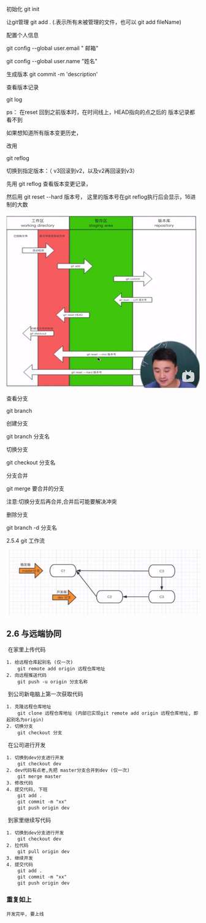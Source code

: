 初始化	git init

让git管理	git add . (.表示所有未被管理的文件，也可以 git add fileName)

配置个人信息

git config --global user.email " 邮箱"

git config --global user.name "姓名"

生成版本	git commit -m 'description'

查看版本记录

git log

ps： 在reset 回到之前版本时，在时间线上，HEAD指向的点之后的 版本记录都看不到

如果想知道所有版本变更历史，

改用

git reflog



切换到指定版本：（ v3回滚到v2，以及v2再回滚到v3）

先用 git reflog 查看版本变更记录，

然后用 git reset --hard 版本号， 这里的版本号在git reflog执行后会显示，16进制的大数

![image-20210608021918211](git%E7%AC%94%E8%AE%B0.assets/image-20210608021918211.png)



查看分支

git branch

创建分支

git branch 分支名

切换分支

git checkout 分支名

分支合并

git merge  要合并的分支

注意:切换分支后再合并,合并后可能要解决冲突

删除分支

git branch -d 分支名





2.5.4 git 工作流

![image-20210610233522984](git%E7%AC%94%E8%AE%B0.assets/image-20210610233522984.png)

## 2.6   与远端协同

​		在家里上传代码

```
1. 给远程仓库起别名	(仅一次)
	git remote add origin 远程仓库地址
2. 向远程推送代码
	git push -u origin 分支名称
```

​		到公司新电脑上第一次获取代码

```
1. 克隆远程仓库地址
	git clone 远程仓库地址 (内部已实现git remote add origin 远程仓库地址, 即起别名为origin)
2. 切换分支
	git checkout 分支
```

​		在公司进行开发

```
1. 切换到dev分支进行开发
	git checkout dev
2. dev代码有点老,先把 master分支合并到dev (仅一次)
	git merge master
3. 修改代码
4. 提交代码, 下班
	git add .
	git commit -m "xx"
	git push origin dev
```

​		到家里继续写代码

```
1. 切换到dev分支进行开发
	git checkout dev
2. 拉代码
	git pull origin dev
3. 继续开发
4. 提交代码
	git add .
	git commit -m "xx"
	git push origin dev
```

### 重复如上

```
开发完毕, 要上线
```









